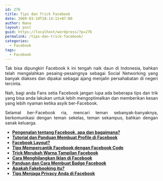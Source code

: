 ```yaml
---
id: 276
title: Tips dan Trick Facebook
date: 2009-03-10T18:14:11+07:00
author: Nana
layout: post
guid: https://localhost/wordpress/?p=276
permalink: /tips-dan-trick-facebook/
categories:
  - Facebook
tags:
  - Facebook
---
```

<div style="text-align: justify;">
  <p>
    Tak bisa dipungkiri Facebook k ini tengah naik daun di Indonesia, bahkan telah mengalahkan pesaing-pesaingnya sebagai Social Networking yang banyak diakses dan dipakai sebagai ajang menjalin persahabatan di negeri tercinta.
  </p>
  
  <p>
    Nah, bagi anda Fans setia Facebook jangan lupa ada beberapa tips dan trik yang bisa anda lakukan untuk lebih mengoptimalkan dan memberikan kesan yang lebih nyaman ketika asyik ber-Facebook.
  </p>
  
  <p>
    Selamat ber-Facebook ria, mencari teman sebanyak-banyaknya, berkomunikasi dengan teman sekelas, teman sekampus, bahkan dengan sanak keluarga.
  </p>
  
  <ul>
    <li>
      <strong><a title="Tentang Facebook" href="https://www.tasikisme.com/apakah-facebook-itu"><span class="mostread">Pengenalan tentang Facebook, apa dan bagaimana?</span></a></strong>
    </li>
    <li>
      <strong><a title="Membuat Profile Facebook" href="https://www.tasikisme.com/tutorial-membuat-profile-di-facebook">Tutorial dan Panduan Membuat Profile di Facebook</a></strong>
    </li>
    <li>
      <strong><a title="Facebook Layout?" href="https://www.tasikisme.com/facebook-layout">Facebook Layout?</a></strong>
    </li>
    <li>
      <strong><span class="mostread"><a title="Mempercantik Facebook dengan Facebook Code" href="https://www.tasikisme.com/mempercantik-facebook-dengan-facebook-code">Tips Mempercantik Facebook dengan Facebook Code</a></span></strong>
    </li>
    <li>
      <strong><a title="Merubah Warna Tampilan Facebook" href="https://www.tasikisme.com/tips-merubah-warna-tampilan-facebook">Trick<span class="mostread"> Merubah Warna Tampilan Facebook</span></a></strong>
    </li>
    <li>
      <strong><span class="mostread"><a title="Cara Menghilangkan Iklan di Facebook" href="https://www.tasikisme.com/tips-menghilangkan-iklan-di-facebook">Cara Menghilangkan Iklan di Facebook</a></span></strong>
    </li>
    <li>
      <strong><a title="Membuat Badge Facebook" href="https://www.tasikisme.com/tips-mudah-membuat-badge-facebook">Panduan dan Cara Membuat Badge Facebook</a></strong>
    </li>
    <li>
      <strong><a title="Tentang Fakebooking" href="https://www.tasikisme.com/hati-hati-fakebooking-yang-bertebaran-di-facebook">Apakah Fakebooking itu?</a></strong>
    </li>
    <li>
      <a title="Privacy di Facebook" href="https://www.tasikisme.com/jangan-biarkan-facebook-membombardir-email-anda"><strong>Tips Menjaga Privacy Anda di Facebook </strong></a>
    </li>
  </ul>
</div>